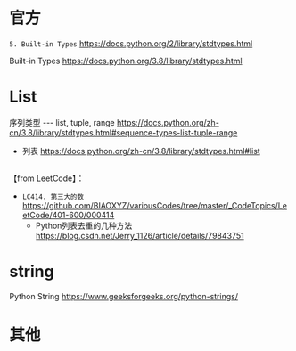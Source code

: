 
# 官方

`5. Built-in Types` https://docs.python.org/2/library/stdtypes.html

Built-in Types https://docs.python.org/3.8/library/stdtypes.html

# List

序列类型 --- list, tuple, range https://docs.python.org/zh-cn/3.8/library/stdtypes.html#sequence-types-list-tuple-range
- 列表 https://docs.python.org/zh-cn/3.8/library/stdtypes.html#list

## 

【from LeetCode】：
- `LC414. 第三大的数` https://github.com/BIAOXYZ/variousCodes/tree/master/_CodeTopics/LeetCode/401-600/000414
  * Python列表去重的几种方法 https://blog.csdn.net/Jerry_1126/article/details/79843751

# string

Python String https://www.geeksforgeeks.org/python-strings/

# 其他
